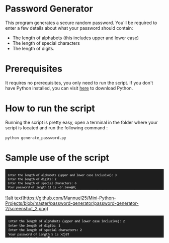 # Password Generator

This program generates a secure random password. You'll be required to enter a few details about what your password should contain:

- The length of alphabets (this includes upper and lower case) 
- The length of special characters 
- The length of digits.

# Prerequisites

It requires no prerequisites, you only need to run the script. If you don't have Python installed, you can visit [here](https://www.python.org/downloads/) to download Python.

# How to run the script

Running the script is pretty easy, open a terminal in the folder where your script is located and run the following command :

`python generate_password.py`

# Sample use of the script

![alt text](https://github.com/Mannuel25/Mini-Python-Projects/blob/master/password-generator/password-generator-2/screenshot_1.png)

![alt text]https://github.com/Mannuel25/Mini-Python-Projects/blob/master/password-generator/password-generator-2/screenshot_2.png)

![alt text](https://github.com/Mannuel25/Mini-Python-Projects/blob/master/password-generator/password-generator-2/screenshot_3.png)